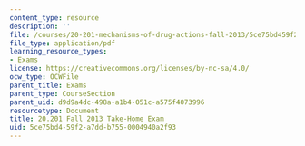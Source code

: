 ```yaml
---
content_type: resource
description: ''
file: /courses/20-201-mechanisms-of-drug-actions-fall-2013/5ce75bd459f2a7ddb7550004940a2f93_MIT20_201F13_SoluQueston3.pdf
file_type: application/pdf
learning_resource_types:
- Exams
license: https://creativecommons.org/licenses/by-nc-sa/4.0/
ocw_type: OCWFile
parent_title: Exams
parent_type: CourseSection
parent_uid: d9d9a4dc-498a-a1b4-051c-a575f4073996
resourcetype: Document
title: 20.201 Fall 2013 Take-Home Exam
uid: 5ce75bd4-59f2-a7dd-b755-0004940a2f93
---
```

